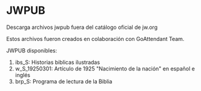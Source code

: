 # JWPUB
Descarga archivos jwpub fuera del catálogo oficial de jw.org

Estos archivos fueron creados en colaboración con GoAttendant Team.

JWPUB disponibles:
1. ibs_S: Historias biblicas ilustradas
2. w_S_19250301: Artículo de 1925 "Nacimiento de la nación" en español e inglés
3. brp_S: Programa de lectura de la Biblia
